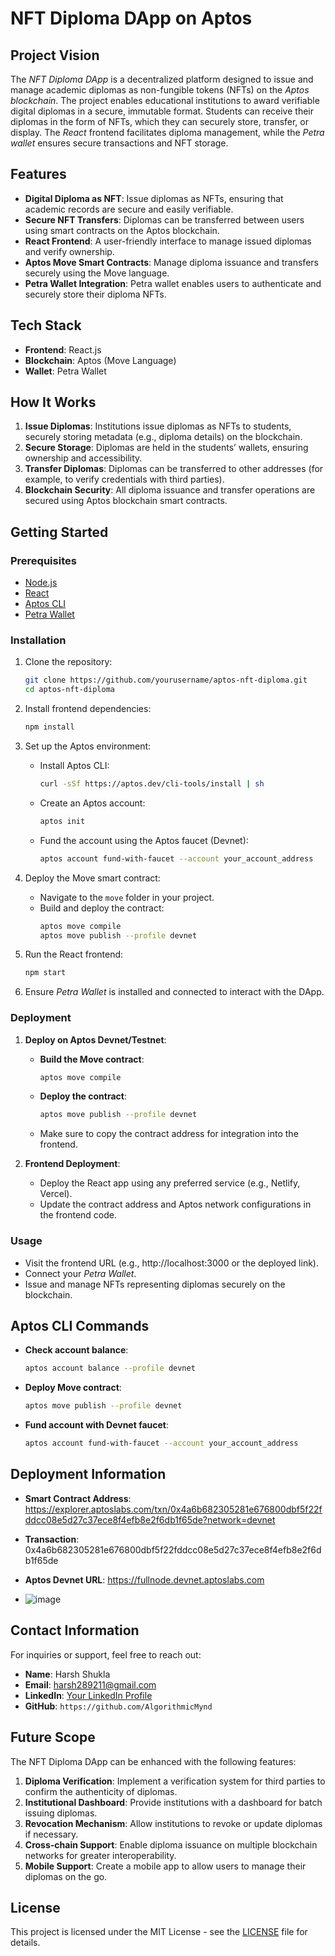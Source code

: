 # NFT Diploma DApp on Aptos

## Project Vision
The *NFT Diploma DApp* is a decentralized platform designed to issue and manage academic diplomas as non-fungible tokens (NFTs) on the *Aptos blockchain*. The project enables educational institutions to award verifiable digital diplomas in a secure, immutable format. Students can receive their diplomas in the form of NFTs, which they can securely store, transfer, or display. The *React* frontend facilitates diploma management, while the *Petra wallet* ensures secure transactions and NFT storage.

## Features
- **Digital Diploma as NFT**: Issue diplomas as NFTs, ensuring that academic records are secure and easily verifiable.
- **Secure NFT Transfers**: Diplomas can be transferred between users using smart contracts on the Aptos blockchain.
- **React Frontend**: A user-friendly interface to manage issued diplomas and verify ownership.
- **Aptos Move Smart Contracts**: Manage diploma issuance and transfers securely using the Move language.
- **Petra Wallet Integration**: Petra wallet enables users to authenticate and securely store their diploma NFTs.

## Tech Stack
- **Frontend**: React.js
- **Blockchain**: Aptos (Move Language)
- **Wallet**: Petra Wallet

## How It Works
1. **Issue Diplomas**: Institutions issue diplomas as NFTs to students, securely storing metadata (e.g., diploma details) on the blockchain.
2. **Secure Storage**: Diplomas are held in the students’ wallets, ensuring ownership and accessibility.
3. **Transfer Diplomas**: Diplomas can be transferred to other addresses (for example, to verify credentials with third parties).
4. **Blockchain Security**: All diploma issuance and transfer operations are secured using Aptos blockchain smart contracts.

## Getting Started

### Prerequisites
- [Node.js](https://nodejs.org/)
- [React](https://reactjs.org/)
- [Aptos CLI](https://aptos.dev/cli-tools/aptos-cli-tool/)
- [Petra Wallet](https://petra.app/)

### Installation

1. Clone the repository:
   ```bash
   git clone https://github.com/yourusername/aptos-nft-diploma.git
   cd aptos-nft-diploma
   ```

2. Install frontend dependencies:
   ```bash
   npm install
   ```

3. Set up the Aptos environment:
   - Install Aptos CLI:
     ```bash
     curl -sSf https://aptos.dev/cli-tools/install | sh
     ```
   - Create an Aptos account:
     ```bash
     aptos init
     ```
   - Fund the account using the Aptos faucet (Devnet):
     ```bash
     aptos account fund-with-faucet --account your_account_address
     ```

4. Deploy the Move smart contract:
   - Navigate to the `move` folder in your project.
   - Build and deploy the contract:
     ```bash
     aptos move compile
     aptos move publish --profile devnet
     ```

5. Run the React frontend:
   ```bash
   npm start
   ```

6. Ensure *Petra Wallet* is installed and connected to interact with the DApp.

### Deployment

1. **Deploy on Aptos Devnet/Testnet**:
   - **Build the Move contract**:
     ```bash
     aptos move compile
     ```
   - **Deploy the contract**:
     ```bash
     aptos move publish --profile devnet
     ```
   - Make sure to copy the contract address for integration into the frontend.

2. **Frontend Deployment**:
   - Deploy the React app using any preferred service (e.g., Netlify, Vercel).
   - Update the contract address and Aptos network configurations in the frontend code.

### Usage
- Visit the frontend URL (e.g., http://localhost:3000 or the deployed link).
- Connect your *Petra Wallet*.
- Issue and manage NFTs representing diplomas securely on the blockchain.

## Aptos CLI Commands
- **Check account balance**:
  ```bash
  aptos account balance --profile devnet
  ```

- **Deploy Move contract**:
  ```bash
  aptos move publish --profile devnet
  ```

- **Fund account with Devnet faucet**:
  ```bash
  aptos account fund-with-faucet --account your_account_address
  ```

## Deployment Information
- **Smart Contract Address**: https://explorer.aptoslabs.com/txn/0x4a6b682305281e676800dbf5f22fddcc08e5d27c37ece8f4efb8e2f6db1f65de?network=devnet
- **Transaction**: 0x4a6b682305281e676800dbf5f22fddcc08e5d27c37ece8f4efb8e2f6db1f65de
- **Aptos Devnet URL**: https://fullnode.devnet.aptoslabs.com

- ![image](https://github.com/user-attachments/assets/abac1f28-da0e-463a-a006-1b23dd9885c2)


## Contact Information
For inquiries or support, feel free to reach out:

- **Name**: Harsh Shukla
- **Email**: harsh289211@gmail.com
- **LinkedIn**: [Your LinkedIn Profile](https://linkedin.com/in/your-profile)
- **GitHub**: `https://github.com/AlgorithmicMynd`

## Future Scope
The NFT Diploma DApp can be enhanced with the following features:
1. **Diploma Verification**: Implement a verification system for third parties to confirm the authenticity of diplomas.
2. **Institutional Dashboard**: Provide institutions with a dashboard for batch issuing diplomas.
3. **Revocation Mechanism**: Allow institutions to revoke or update diplomas if necessary.
4. **Cross-chain Support**: Enable diploma issuance on multiple blockchain networks for greater interoperability.
5. **Mobile Support**: Create a mobile app to allow users to manage their diplomas on the go.

## License
This project is licensed under the MIT License - see the [LICENSE](LICENSE) file for details.
